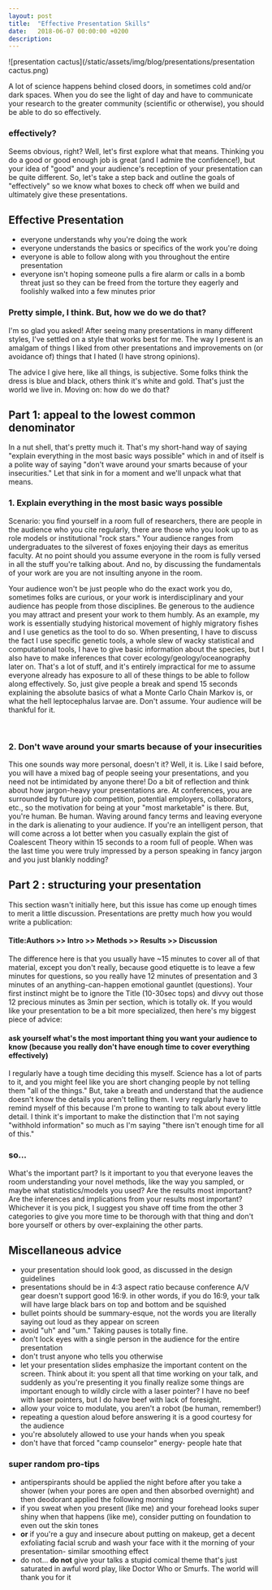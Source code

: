 ```yaml
---
layout: post
title:  "Effective Presentation Skills"
date:   2018-06-07 00:00:00 +0200
description: 
---
```


![presentation cactus](/static/assets/img/blog/presentations/presentation cactus.png)

A lot of science happens behind closed doors, in sometimes cold and/or dark spaces. When you do see the light of day and have to communicate your research to the greater community (scientific or otherwise), you should be able to do so effectively. 

<h3>effectively?</h3>

Seems obvious, right? Well, let's first explore what that means. Thinking you do a good or good enough job is great (and I admire the confidence!), but your idea of "good" and your audience's reception of your presentation can be quite different. So, let's take a step back and outline the goals of "effectively" so we know what boxes to check off when we build and ultimately give these presentations. 

<h2>Effective Presentation</h2>
<ul>
<li>everyone understands why you're doing the work</li>

<li>everyone understands the basics or specifics of the work you're doing</li>

<li>everyone is able to follow along with you throughout the entire presentation</li>

<li>everyone isn't hoping someone pulls a fire alarm or calls in a bomb threat just so they can be freed from the torture they eagerly and foolishly walked into a few minutes prior</li>
</ul>


<h3>Pretty simple, I think. But, how we do we do that?</h3>

<p>I'm so glad you asked! After seeing many presentations in many different styles, I've settled on a style that works best for me. The way I present is an amalgam of things I liked from other presentations and improvements on (or avoidance of) things that I hated (I have strong opinions).</p>

<p> The advice I give here, like all things, is subjective. Some folks think the dress is blue and black, others think it's white and gold. That's just the world we live in. Moving on: 
how do we do that?</p>

<h2>Part 1: appeal to the lowest common denominator</h2>

<p>In a nut shell, that's pretty much it. That's my short-hand way of saying "explain everything in the most basic ways possible" which in and of itself is a polite way of saying "don't wave around your smarts because of your insecurities." Let that sink in for a moment and we'll unpack what that means.</p>

<h3>1. Explain everything in the most basic ways possible</h3>

<p>Scenario: you find yourself in a room full of researchers, there are people in the audience who you cite regularly, there are those who you look up to as role models or institutional "rock stars." Your audience ranges from undergraduates to the silverest of foxes enjoying their days as emeritus faculty. At no point should you assume everyone in the room is fully versed in all the stuff you're talking about. And no, by discussing the fundamentals of your work are you are not insulting anyone in the room.</p>

<p>Your audience won't be just people who do the exact work you do, sometimes folks are curious, or your work is interdisciplinary and your audience has people from those disciplines. Be generous to the audience you may attract and present your work to them humbly. As an example, my work is essentially studying historical movement of highly migratory fishes and I use genetics as the tool to do so. When presenting, I have to discuss the fact I use specific genetic tools, a whole slew of wacky statistical and computational tools, I have to give basic information about the species, but I also have to make inferences that cover ecology/geology/oceanography later on. That's a lot of stuff, and it's entirely impractical for me to assume everyone already has exposure to all of these things to be able to follow along effectively. So, just give people a break and spend 15 seconds explaining the absolute basics of what a Monte Carlo Chain Markov is, or what the hell leptocephalus larvae are. Don't assume. Your audience will be thankful for it.</p>
​
<h3>2. Don't wave around your smarts because of your insecurities</h3>

<p>This one sounds way more personal, doesn't it? Well, it is. Like I said before, you will have a mixed bag of people seeing your presentations, and you need not be intimidated by anyone there! Do a bit of reflection and think about how jargon-heavy your presentations are. At conferences, you are surrounded by future job competition, potential employers, collaborators, etc., so the motivation for being at your "most marketable" is there. But, you're human. Be human. Waving around fancy terms and leaving everyone in the dark is alienating to your audience. If you're an intelligent person, that will come across a lot better when you casually explain the gist of Coalescent Theory within 15 seconds to a room full of people. When was the last time you were truly impressed by a person speaking in fancy jargon and you just blankly nodding?</p>

<h2>Part 2 : structuring your presentation</h2>

<p>This section wasn't initially here, but this issue has come up enough times to merit a little discussion. Presentations are pretty much how you would write a publication:</p>
<h4>Title:Authors >> Intro >> Methods >> Results >> Discussion</h4>

<p>The difference here is that you usually have ~15 minutes to cover all of that material, except you don't really, because good etiquette is to leave a few minutes for questions, so you really have 12 minutes of presentation and 3 minutes of an anything-can-happen emotional gauntlet (questions). Your first instinct might be to ignore the Title (10-30sec tops) and divvy out those 12 precious minutes as 3min per section, which is totally ok. If you would like your presentation to be a bit more specialized, then here's my biggest piece of advice:</p>

<h4>ask yourself what's the most important thing you want your audience to know
(because you really don't have enough time to cover everything effectively)</h4>

<p>I regularly have a tough time deciding this myself. Science has a lot of parts to it, and you might feel like you are short changing people by not telling them "all of the things." But, take a breath and understand that the audience doesn't know the details you aren't telling them. I very regularly have to remind myself of this because I'm prone to wanting to talk about every little detail. I think it's important to make the distinction that I'm not saying "withhold information" so much as I'm saying "there isn't enough time for all of this."</p>

<h3>so...</h3>

<p>What's the important part? Is it important to you that everyone leaves the room understanding your novel methods, like the way you sampled, or maybe what statistics/models you used? Are the results most important? Are the inferences and implications from your results most important? Whichever it is you pick, I suggest you shave off time from the other 3 categories to give you more time to be thorough with that thing and don't bore yourself or others by over-explaining the other parts.</p>

<h2>Miscellaneous advice</h2>
<ul>
<li>your presentation should look good, as discussed in the design guidelines</li>

<li>presentations should be in 4:3 aspect ratio because conference A/V gear doesn't support good 16:9. in other words, if you do 16:9, your talk will have large black bars on top and bottom and be squished ​</li>

<li>bullet points should be summary-esque, not the words you are literally saying out loud as they appear on screen</li>

<li>avoid "uh" and "um." Taking pauses is totally fine.</li>

<li>don't lock eyes with a single person in the audience for the entire presentation</li>

<li>don't trust anyone who tells you otherwise</li>

<li>let your presentation slides emphasize the important content on the screen. Think about it: you spent all that time working on your talk, and suddenly as you're presenting it you finally realize some things are important enough to wildly circle with a laser pointer? I have no beef with laser pointers, but I do have beef with lack of foresight.</li>

<li>allow your voice to modulate, you aren't a robot (be human, remember!)</li>

<li>repeating a question aloud before answering it is a good courtesy for the audience</li>

<li>you're absolutely allowed to use your hands when you speak</li>

<li>don't have that forced "camp counselor" energy- people hate that</li>
</ul>

<h3>super random pro-tips</h3>

<ul>
<li>antiperspirants should be applied the night before after you take a shower (when your pores are open and then absorbed overnight) and then deodorant applied the following morning</li>

<li>if you sweat when you present (like me) and your forehead looks super shiny when that happens (like me), consider putting on foundation to even out the skin tones</li>

<li><b>or</b> if you're a guy and insecure about putting on makeup, get a decent exfoliating facial scrub and wash your face with it the morning of your presentation- similar smoothing effect</li>

<li>do not... <b>do not</b> give your talks a stupid comical theme that's just saturated in awful word play, like Doctor Who or Smurfs. The world will thank you for it ​</li>
</ul>

